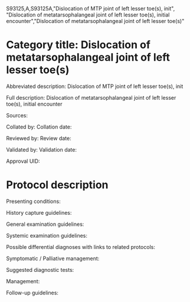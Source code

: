 S93125,A,S93125A,"Dislocation of MTP joint of left lesser toe(s), init", "Dislocation of metatarsophalangeal joint of left lesser toe(s), initial encounter","Dislocation of metatarsophalangeal joint of left lesser toe(s)"
# Category title: Dislocation of metatarsophalangeal joint of left lesser toe(s)

Abbreviated description: Dislocation of MTP joint of left lesser toe(s), init

Full description: Dislocation of metatarsophalangeal joint of left lesser toe(s), initial encounter

Sources:

Collated by:
Collation date:

Reviewed by:
Review date:

Validated by:
Validation date:

Approval UID:

# Protocol description

Presenting conditions:

History capture guidelines:

General examination guidelines:

Systemic examination guidelines:

Possible differential diagnoses with links to related protocols:

Symptomatic / Palliative management:

Suggested diagnostic tests:

Management:

Follow-up guidelines:
